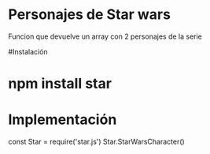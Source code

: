 # Personajes de Star wars

Funcion que devuelve un array con 2 personajes de la serie

#Instalación

# npm install star

# Implementación

const Star = require('star.js')
Star.StarWarsCharacter()